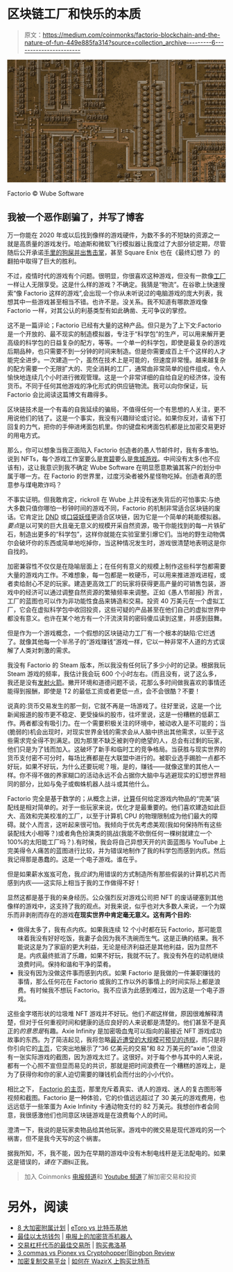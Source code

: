 # 区块链工厂和快乐的本质

> 原文：<https://medium.com/coinmonks/factorio-blockchain-and-the-nature-of-fun-449e885fa314?source=collection_archive---------6----------------------->

![](img/89e5d2f007840cc3f4e2a2fb85bd39dd.png)

Factorio © Wube Software

## 我被一个恶作剧骗了，并写了博客

万一你能在 2020 年或以后找到像样的游戏硬件，为数不多的不短缺的资源之一就是高质量的游戏发行。哈迪斯和微软飞行模拟器让我度过了大部分锁定期，尽管随后公开承诺[手里的狗屎并出售击掌](https://www.inverse.com/gaming/square-enix-nft-backlash)，甚至 Square Enix 也在《最终幻想 7》的翻拍中取得了巨大的胜利。

不过，疫情时代的游戏有个问题。很明显，你很喜欢这种游戏，但没有一款像[工厂](https://factorio.com/)一样让人无限享受。这是什么样的游戏？不确定。我猜是“物流”。在谷歌上快速搜索“像 Factorio 这样的游戏”,会出现一个你从未听说过的电脑游戏的庞大列表，我想其中一些游戏甚至相当不错。也许不是。没关系。我不知道有哪款游戏像 Factorio 一样，对其公认的利基类型有如此确凿、无可争议的掌控。

这不是一篇评论；Factorio 已经有大量的这种产品。但只是为了上下文:Factorio 是一个开放的、最不现实的制造模拟器，专注于“科学包”的生产，可以用来解开更高级的科学包的日益复杂的配方，等等。一个单一的科学包，即使是最复杂的游戏后期品种，也只需要不到一分钟的时间来制造。但是你需要成百上千个这样的人才能完全进步。一次建造一个，虽然在技术上是可能的，但速度非常慢。越来越复杂的配方需要一个无限扩大的、完全消耗的工厂，通常由非常简单的组件组成，令人愉快地连续几个小时进行微观管理。这是一个非常详细的自给自足的经济体，没有货币。不同于任何其他游戏的净化形式的供应链物流。我可以向你保证，玩 Factorio 会比阅读这篇博文有趣得多。

区块链技术是一个有毒的自我延续的骗局，不值得任何一个有思想的人关注，更不用说他们的钱了。这是一个事实，我没有兴趣辩论或讨论。如果你反对，请省下打回复的力气，把你的手伸进烤面包机里。你的键盘和烤面包机都是比加密交易更好的用电方式。

那么，你可以想象当我正面陷入 Factorio 创造者的愚人节邮件时，我有多害怕。说到 NFTs，每个游戏工作室要么是[育碧](https://www.rockpapershotgun.com/ubisoft-think-people-dont-get-the-thrilling-benefits-of-nft-items)要么是[鬼城游戏](https://twitter.com/Overcookedgame/status/1488486066898227205?s=20&t=-7JFib8CM1gCo1fDao6h2A)。中间没有太多(也不应该有)，这让我意识到我不确定 Wube Software 在明显愿意欺骗其客户的划分中属于哪一方。在 Factorio 的世界里，过度污染者被外星怪物吃掉。创造者真的愿意参与煤电欺诈吗？

不事实证明。但我敢肯定，rickroll 在 Wube 上并没有迷失背后的可怕事实:与绝大多数只值你哪怕一秒钟时间的游戏不同，Factorio 的机制非常适合区块链的废话。它肯定比 [DND](https://gizmodo.com/dungeons-dragons-nft-gripnr-blockchain-dnd-ttrpg-1848686984) 或[口袋妖怪](https://axieinfinity.com/)更适合区块链，因为它是一个简单的耗能模拟器。*要点*是以可笑的巨大且毫无意义的规模开采自然资源，吸干你能找到的每一片铁矿石，制造出更多的“科学包”，这样你就能在实验室里引爆它们。当地的野生动物偶尔会破坏你的东西或简单地吃掉你，当这种情况发生时，游戏很清楚地表明这是你自找的。

加密兼容性不仅仅是在隐喻层面上；在任何有意义的规模上制作这些科学包都需要大量的游戏内工作。不难想象，每一包都是一枚硬币，可以用来推进游戏进程，或者卖给耐心不足的玩家。建造更高效工厂的玩家将获得更高产量的可销售包装，游戏中的经济可以通过调整自然资源的繁殖频率来调整。正如《愚人节邮报》所言，工厂的蓝图也可以作为非功能性食品来铸造和交易。投资 40 万美元在一个虚拟工厂，它会在虚拟科学包中收回投资，这些可疑的产品甚至在他们自己的虚拟世界中都没有意义。也许在某个地方有一个汗流浃背的密码傻瓜读到这里，并感到鼓舞。

但是作为一个游戏概念，一个假想的区块链动力工厂有一个根本的缺陷:它烂透了。就像其他每一个半吊子的“游戏赚钱”游戏一样，它以一种非常不人道的方式误解了人类对刺激的需求。

我没有 Factorio 的 Steam 版本，所以我没有任何玩了多少小时的记录。根据我玩 Steam 游戏的频率，我估计我会玩 600 个小时左右。(而且没有，说了这么多，我还是没有[发射火箭](https://www.reddit.com/r/factorio/comments/b29usz/til_only_14_of_players_on_steam_launched_a_rocket/)。撇开环境和道德问题不谈，花那么多时间做我喜欢的事情还能得到报酬，即使是 T2 的最低工资或者更低一点，会不会很酷？不要！

说真的:货币交易发生的那一刻，它就不再是一场游戏了。往好里说，这是一个比新闻报道的股市更不稳定、更受操纵的股市，往坏里说，这是一份糟糕的低薪工作。两者都没有吸引力。在一个需要积极关注的环境中，被动收入是不可能的；当(脆弱的)机会出现时，对现实世界金钱的需求会从人脑中挤出其他需求，以至于这些需求完全得不到满足。因为那里不缺乏被剥夺的绝望的人，总会有过剩的玩家，他们只是为了钱而加入。这破坏了新手和临时工的竞争格局。当获胜与现实世界的货币支付密不可分时，每场比赛都是在大联盟中进行的。被职业选手踢脸一点都不好玩，如果不好玩，为什么还要玩呢？哦，是的，赚钱——就像这里的其他人一样。你不得不做的养家糊口的活动永远不会占据你大脑中与逃避现实的幻想世界相同的部分，比如与兔子或蜘蛛机器人战斗或其他什么。

Factorio 完全是基于数学的；从概念上讲，[计算](https://kirkmcdonald.github.io/calc.html)任何给定游戏内物品的“完美”装配线是相对简单的。对于一些玩家来说，优化才是最重要的。他们喜欢建造如此巨大、高效和完美校准的工厂，以至于计算机 CPU 的物理限制成为他们最大的障碍。就个人而言，这听起来很可怕。我倾向于优先考虑美观(我如何保持所有这些装配线大小相等？)或者角色扮演类的挑战(我能不砍倒任何一棵树就建立一个 100%的太阳能工厂吗？).有时候，我会将自己异想天开的片面蓝图与 YouTube 上完美得令人痛苦的蓝图进行比较，并为错误地制作了我的科学包而感到内疚。然后我记得那是愚蠢的。这是一个电子游戏。谁在乎。

但是如果薪水岌岌可危，我*应该*为用错误的方式制造所有那些假装的计算机芯片而感到内疚——这实际上相当于我的工作做得不好！

显然这都是基于我的亲身经历。公众强烈反对游戏公司把 NFT 的废话硬塞到其他像样的游戏中，这支持了我的观点。对我来说，似乎也对大多数人来说，一个为娱乐而非剥削而存在的游戏**在现实世界中肯定毫无意义。这有两个目的:**

*   做得太多了，我有点内疚。如果我连续 12 个小时都在玩 Factorio，那可能意味着我没有好好吃饭，我妻子会因为我不洗碗而生气。这是正确的结果。我不能说这是为了家庭的更大利益，无论是经济利益还是其他利益，因为显然不是。内疚最终抵消了乐趣，如果不好玩，我就不玩了。我没有外在的动机继续浪费时间。保持和谐和干净的菜肴。
*   我没有因为没做这件事而感到内疚。如果 Factorio 是我做的一件兼职赚钱的事情，那么任何花在 Factorio 或我的工作以外的事情上的时间实际上都是浪费。有时候我不想玩 Factorio。我不应该为此感到难过，因为这是一个电子游戏。

这些金字塔形状的垃圾堆 NFT 游戏并不好玩。他们*不能*这样做，原因很难解释清楚，但对于任何重视时间和健康的适应良好的人来说都是清楚的。他们甚至不是真正的*的意思是*有趣。Axie Infinity 是加密吸血鬼可以指向的最接近 NFT 游戏成功故事的东西。为了简洁起见，我将忽略[最近遭受的大规模可预见的违规](https://www.nbcnews.com/tech/tech-news/hackers-steal-600-million-maker-axie-infinity-rcna22031)，而只是将你引向它的[主页](https://axieinfinity.com/)，它突出地展示了“36 亿美元的交易”和 82 万美元的“axie ”,但没有一张实际游戏的截图，因为游戏太烂了。这很好。对于每个参与其中的人来说，都有一个心照不宣但显而易见的共识，那就是把时间浪费在一个糟糕的游戏上，是为了获得你和你的家人迫切需要的赚钱机会而付出的小小代价。

相比之下， [Factorio 的主页](https://factorio.com/)，那里充斥着真实、诱人的游戏、迷人的复古图形等视频和截图。Factorio 是一种体验，它的价值远远超过了 30 美元的游戏费用，也远远低于一些笨蛋为 Axie Infinity 卡通动物支付的 82 万美元。我想创作者会同意，我很感激他们也同意区块链游戏是在浪费每个人的时间。

澄清一下，我说的是玩家卖物品给其他玩家。游戏中的微交易是现代游戏的另一个祸害，但不是我今天写的这个祸害。

据我所知，不，我不能，因为在早期的游戏中没有木制电线杆是无法配电的。如果这是错误的，*请在下面*纠正我。

> 加入 Coinmonks [电报频道](https://t.me/coincodecap)和 [Youtube 频道](https://www.youtube.com/c/coinmonks/videos)了解加密交易和投资

# 另外，阅读

*   [8 大加密附属计划](https://coincodecap.com/crypto-affiliate-programs) | [eToro vs 比特币基地](https://coincodecap.com/etoro-vs-coinbase)
*   [最佳以太坊钱包](https://coincodecap.com/best-ethereum-wallets) | [电报上的加密货币机器人](https://coincodecap.com/telegram-crypto-bots)
*   [交易杠杆代币的最佳交易所](https://coincodecap.com/leveraged-token-exchanges) | [购买弗洛基](https://coincodecap.com/buy-floki-inu-token)
*   [3 commas vs Pionex vs Cryptohopper](https://coincodecap.com/3commas-vs-pionex-vs-cryptohopper)|[Bingbon Review](https://coincodecap.com/bingbon-review)
*   [加密复制交易平台](/coinmonks/top-10-crypto-copy-trading-platforms-for-beginners-d0c37c7d698c) | [如何在 WazirX 上购买比特币](/coinmonks/buy-bitcoin-on-wazirx-2d12b7989af1)